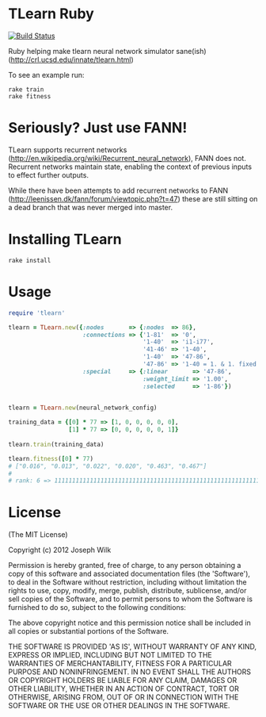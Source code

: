 TLearn Ruby
=========

[![Build Status](https://secure.travis-ci.org/josephwilk/tlearn-rb.png)](http://travis-ci.org/josephwilk/tlearn-rb)

Ruby helping make tlearn neural network simulator sane(ish) (http://crl.ucsd.edu/innate/tlearn.html)

To see an example run:

<pre><code>rake train
rake fitness
</code></pre>

Seriously? Just use FANN!
=========

TLearn supports recurrent networks (http://en.wikipedia.org/wiki/Recurrent_neural_network), FANN does not. Recurrent networks maintain state, enabling the context of previous inputs to effect further outputs. 

While there have been attempts to add recurrent networks to FANN (http://leenissen.dk/fann/forum/viewtopic.php?t=47) these are still sitting on a dead branch that was never merged into master.

Installing TLearn
=========

<pre><code>rake install</code></pre>

Usage
=========

```ruby
require 'tlearn'

tlearn = TLearn.new({:nodes       => {:nodes  => 86},
                     :connections => {'1-81'  => '0',
                                      '1-40'  => 'i1-i77',
                                      '41-46' => '1-40',
                                      '1-40'  => '47-86',
                                      '47-86' => '1-40 = 1. & 1. fixed one-to-one'},
                     :special     => {:linear       => '47-86',
                                      :weight_limit => '1.00',
                                      :selected     => '1-86'})


tlearn = TLearn.new(neural_network_config)
  
training_data = {[0] * 77 => [1, 0, 0, 0, 0, 0],
                 [1] * 77 => [0, 0, 0, 0, 0, 1]} 
  
tlearn.train(training_data)

tlearn.fitness([0] * 77)
# ["0.016", "0.013", "0.022", "0.020", "0.463", "0.467"]
# 
# rank: 6 => 11111111111111111111111111111111111111111111111111111111111111111111111111111

```

License
=========

(The MIT License)

Copyright (c) 2012 Joseph Wilk

Permission is hereby granted, free of charge, to any person obtaining
a copy of this software and associated documentation files (the
'Software'), to deal in the Software without restriction, including
without limitation the rights to use, copy, modify, merge, publish,
distribute, sublicense, and/or sell copies of the Software, and to
permit persons to whom the Software is furnished to do so, subject to
the following conditions:

The above copyright notice and this permission notice shall be
included in all copies or substantial portions of the Software.

THE SOFTWARE IS PROVIDED 'AS IS', WITHOUT WARRANTY OF ANY KIND,
EXPRESS OR IMPLIED, INCLUDING BUT NOT LIMITED TO THE WARRANTIES OF
MERCHANTABILITY, FITNESS FOR A PARTICULAR PURPOSE AND NONINFRINGEMENT.
IN NO EVENT SHALL THE AUTHORS OR COPYRIGHT HOLDERS BE LIABLE FOR ANY
CLAIM, DAMAGES OR OTHER LIABILITY, WHETHER IN AN ACTION OF CONTRACT,
TORT OR OTHERWISE, ARISING FROM, OUT OF OR IN CONNECTION WITH THE
SOFTWARE OR THE USE OR OTHER DEALINGS IN THE SOFTWARE.